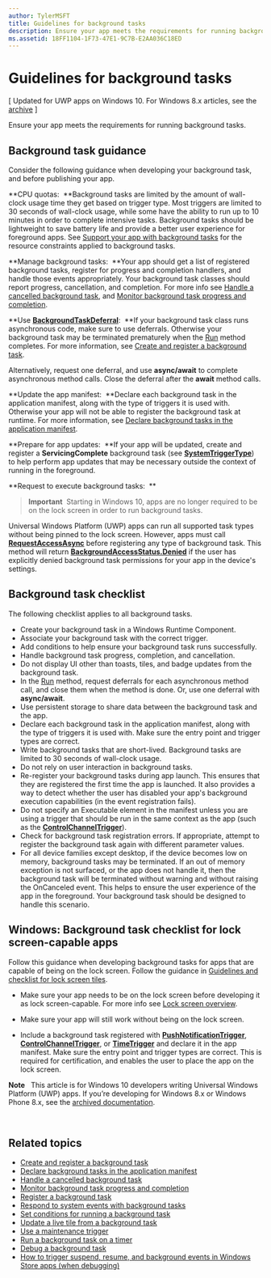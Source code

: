 ```yaml
---
author: TylerMSFT
title: Guidelines for background tasks
description: Ensure your app meets the requirements for running background tasks.
ms.assetid: 18FF1104-1F73-47E1-9C7B-E2AA036C18ED
---
```


# Guidelines for background tasks


\[ Updated for UWP apps on Windows 10. For Windows 8.x articles, see the [archive](http://go.microsoft.com/fwlink/p/?linkid=619132) \]


Ensure your app meets the requirements for running background tasks.

## Background task guidance


Consider the following guidance when developing your background task, and before publishing your app.

**CPU quotas:  **Background tasks are limited by the amount of wall-clock usage time they get based on trigger type. Most triggers are limited to 30 seconds of wall-clock usage, while some have the ability to run up to 10 minutes in order to complete intensive tasks. Background tasks should be lightweight to save battery life and provide a better user experience for foreground apps. See [Support your app with background tasks](support-your-app-with-background-tasks.md) for the resource constraints applied to background tasks.

**Manage background tasks:  **Your app should get a list of registered background tasks, register for progress and completion handlers, and handle those events appropriately. Your background task classes should report progress, cancellation, and completion. For more info see [Handle a cancelled background task](handle-a-cancelled-background-task.md), and [Monitor background task progress and completion](monitor-background-task-progress-and-completion.md).

**Use [**BackgroundTaskDeferral**](https://msdn.microsoft.com/library/windows/apps/hh700499):  **If your background task class runs asynchronous code, make sure to use deferrals. Otherwise your background task may be terminated prematurely when the [Run](https://msdn.microsoft.com/library/windows/apps/windows.applicationmodel.background.ibackgroundtask.run.aspx) method completes. For more information, see [Create and register a background task](create-and-register-a-background-task.md).

Alternatively, request one deferral, and use **async/await** to complete asynchronous method calls. Close the deferral after the **await** method calls.

**Update the app manifest:  **Declare each background task in the application manifest, along with the type of triggers it is used with. Otherwise your app will not be able to register the background task at runtime. For more information, see [Declare background tasks in the application manifest](declare-background-tasks-in-the-application-manifest.md).

**Prepare for app updates:  **If your app will be updated, create and register a **ServicingComplete** background task (see [**SystemTriggerType**](https://msdn.microsoft.com/library/windows/apps/br224839)) to help perform app updates that may be necessary outside the context of running in the foreground.

**Request to execute background tasks:  **

> **Important**  Starting in Windows 10, apps are no longer required to be on the lock screen in order to run background tasks.

Universal Windows Platform (UWP) apps can run all supported task types without being pinned to the lock screen. However, apps must call [**RequestAccessAsync**](https://msdn.microsoft.com/library/windows/apps/hh700485) before registering any type of background task. This method will return [**BackgroundAccessStatus.Denied**](https://msdn.microsoft.com/library/windows/apps/hh700439) if the user has explicitly denied background task permissions for your app in the device's settings.
## Background task checklist


The following checklist applies to all background tasks.

-   Create your background task in a Windows Runtime Component.
-   Associate your background task with the correct trigger.
-   Add conditions to help ensure your background task runs successfully.
-   Handle background task progress, completion, and cancellation.
-   Do not display UI other than toasts, tiles, and badge updates from the background task.
-   In the [Run](https://msdn.microsoft.com/library/windows/apps/windows.applicationmodel.background.ibackgroundtask.run.aspx) method, request deferrals for each asynchronous method call, and close them when the method is done. Or, use one deferral with **async/await**.
-   Use persistent storage to share data between the background task and the app.
-   Declare each background task in the application manifest, along with the type of triggers it is used with. Make sure the entry point and trigger types are correct.
-   Write background tasks that are short-lived. Background tasks are limited to 30 seconds of wall-clock usage.
-   Do not rely on user interaction in background tasks.
-   Re-register your background tasks during app launch. This ensures that they are registered the first time the app is launched. It also provides a way to detect whether the user has disabled your app's background execution capabilities (in the event registration fails).
-   Do not specify an Executable element in the manifest unless you are using a trigger that should be run in the same context as the app (such as the [**ControlChannelTrigger**](https://msdn.microsoft.com/library/windows/apps/hh701032)).
-   Check for background task registration errors. If appropriate, attempt to register the background task again with different parameter values.
-   For all device families except desktop, if the device becomes low on memory, background tasks may be terminated. If an out of memory exception is not surfaced, or the app does not handle it, then the background task will be terminated without warning and without raising the OnCanceled event. This helps to ensure the user experience of the app in the foreground. Your background task should be designed to handle this scenario.

## Windows: Background task checklist for lock screen-capable apps


Follow this guidance when developing background tasks for apps that are capable of being on the lock screen. Follow the guidance in [Guidelines and checklist for lock screen tiles](https://msdn.microsoft.com/library/windows/apps/hh465403).

-   Make sure your app needs to be on the lock screen before developing it as lock screen-capable. For more info see [Lock screen overview](https://msdn.microsoft.com/library/windows/apps/hh779720).

-   Make sure your app will still work without being on the lock screen.

-   Include a background task registered with [**PushNotificationTrigger**](https://msdn.microsoft.com/library/windows/apps/hh700543), [**ControlChannelTrigger**](https://msdn.microsoft.com/library/windows/apps/hh701032), or [**TimeTrigger**](https://msdn.microsoft.com/library/windows/apps/br224843) and declare it in the app manifest. Make sure the entry point and trigger types are correct. This is required for certification, and enables the user to place the app on the lock screen.

**Note**  
This article is for Windows 10 developers writing Universal Windows Platform (UWP) apps. If you’re developing for Windows 8.x or Windows Phone 8.x, see the [archived documentation](http://go.microsoft.com/fwlink/p/?linkid=619132).

 

## Related topics

* [Create and register a background task](create-and-register-a-background-task.md)
* [Declare background tasks in the application manifest](declare-background-tasks-in-the-application-manifest.md)
* [Handle a cancelled background task](handle-a-cancelled-background-task.md)
* [Monitor background task progress and completion](monitor-background-task-progress-and-completion.md)
* [Register a background task](register-a-background-task.md)
* [Respond to system events with background tasks](respond-to-system-events-with-background-tasks.md)
* [Set conditions for running a background task](set-conditions-for-running-a-background-task.md)
* [Update a live tile from a background task](update-a-live-tile-from-a-background-task.md)
* [Use a maintenance trigger](use-a-maintenance-trigger.md)
* [Run a background task on a timer](run-a-background-task-on-a-timer-.md)
* [Debug a background task](debug-a-background-task.md)
* [How to trigger suspend, resume, and background events in Windows Store apps (when debugging)](http://go.microsoft.com/fwlink/p/?linkid=254345)

 

 
